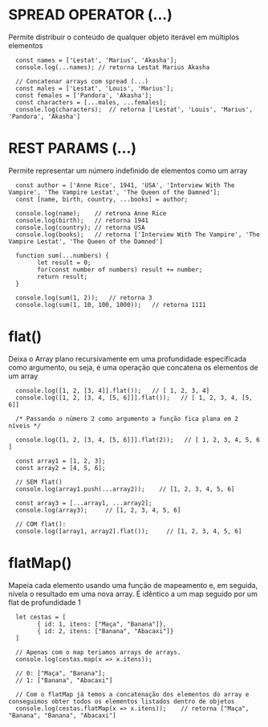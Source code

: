 # SPREAD OPERATOR (...)
Permite distribuir o conteúdo de qualquer objeto iterável em múltiplos elementos

      const names = ['Lestat', 'Marius', 'Akasha'];
      console.log(...names); // retorna Lestat Marius Akasha

      // Concatenar arrays com spread (...)
      const males = ['Lestat', 'Louis', 'Marius'];
      const females = ['Pandora', 'Akasha'];
      const characters = [...males, ...females];
      console.log(characters);  // retorna ['Lestat', 'Louis', 'Marius', 'Pandora', 'Akasha']


# REST PARAMS (...)
Permite representar um número indefinido de elementos como um array

      const author = ['Anne Rice', 1941, 'USA', 'Interview With The Vampire', 'The Vampire Lestat', 'The Queen of the Damned'];
      const [name, birth, country, ...books] = author;

      console.log(name);    // retrona Anne Rice
      console.log(birth);   // retorna 1941
      console.log(country); // retorna USA
      console.log(books);   // retorna ['Interview With The Vampire', 'The Vampire Lestat', 'The Queen of the Damned']

      function sum(...numbers) {
            let result = 0;  
            for(const number of numbers) result += number;
            return result;
      }

      console.log(sum(1, 2));   // retorna 3
      console.log(sum(1, 10, 100, 1000));   // retorna 1111

# flat()
Deixa o Array plano recursivamente em uma profundidade especificada como argumento, ou seja, é uma operação que concatena os elementos de um array

      console.log([1, 2, [3, 4]].flat());   // [ 1, 2, 3, 4] 
      console.log([1, 2, [3, 4, [5, 6]]].flat());   // [ 1, 2, 3, 4, [5, 6]]

      /* Passando o número 2 como argumento a função fica plana em 2 níveis */

      console.log([1, 2, [3, 4, [5, 6]]].flat(2));   // [ 1, 2, 3, 4, 5, 6 ]

      const array1 = [1, 2, 3];
      const array2 = [4, 5, 6];
      
      // SEM flat()
      console.log(array1.push(...array2));    // [1, 2, 3, 4, 5, 6]

      const array3 = [...array1, ...array2];   
      console.log(array3);     // [1, 2, 3, 4, 5, 6]

      // COM flat():
      console.log([array1, array2].flat());     // [1, 2, 3, 4, 5, 6]

# flatMap()
Mapeia cada elemento usando uma função de mapeamento e, em seguida, nivela o resultado em uma nova array. 
É idêntico a um map seguido por um flat de profundidade 1

      let cestas = [
            { id: 1, itens: ["Maça", "Banana"]},
            { id: 2, itens: ["Banana", "Abacaxi"]}
      ]

      // Apenas com o map teriamos arrays de arrays.
      console.log(cestas.map(x => x.itens));

      // 0: ["Maça", "Banana"];
      // 1: ["Banana", "Abacaxi"]

      // Com o flatMap já temos a concatenação dos elementos do array e conseguimos obter todos os elementos listados dentro de objetos
      console.log(cestas.flatMap(x => x.itens));    // retorna ["Maça", "Banana", "Banana", "Abacaxi"]
